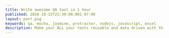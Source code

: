 ```yaml
---
title: Write awesome QA tool in 1 hour
published: 2016-10-15T22:30:00.001-07:00
layout: post.pug
keywords: qa, mocha, jasmine, protractor, nodejs, javascript, excel
description: Make your ALL your tests reusable and data driven with this simple idea
---
```

